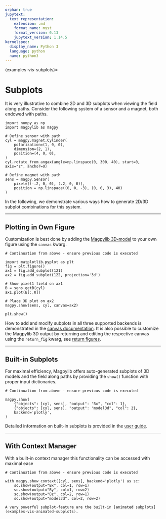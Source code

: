 ```yaml
---
orphan: true
jupytext:
  text_representation:
    extension: .md
    format_name: myst
    format_version: 0.13
    jupytext_version: 1.14.5
kernelspec:
  display_name: Python 3
  language: python
  name: python3
---
```


(examples-vis-subplots)=

# Subplots

It is very illustrative to combine 2D and 3D subplots when viewing the field along paths. Consider the following system of a sensor and a magnet, both endowed with paths.

```{code-cell} ipython3
import numpy as np
import magpylib as magpy

# Define sensor with path
cyl = magpy.magnet.Cylinder(
    polarization=(1, 0, 0),
    dimension=(2, 1),
    position=(4, 0, 0),
)
cyl.rotate_from_angax(angle=np.linspace(0, 300, 40), start=0, axis="z", anchor=0)

# Define magnet with path
sens = magpy.Sensor(
    pixel=[(-.2, 0, 0), (.2, 0, 0)],
    position = np.linspace((0, 0, -3), (0, 0, 3), 40)
)
```

In the following, we demonstrate various ways how to generate 2D/3D subplot combinations for this system.

----------------------------

## Plotting in Own Figure

Customization is best done by adding the [Magpylib 3D-model](guide-graphics-show) to your own figure using the `canvas` kwarg.

```{code-cell} ipython3
# Continuation from above - ensure previous code is executed

import matplotlib.pyplot as plt
fig = plt.figure()
ax1 = fig.add_subplot(121)
ax2 = fig.add_subplot(122, projection='3d')

# Show pixel1 field on ax1
B = sens.getB(cyl)
ax1.plot(B[:,0])

# Place 3D plot on ax2
magpy.show(sens, cyl, canvas=ax2)

plt.show()
```

How to add and modify subplots in all three supported backends is demonstrated in the [canvas documentation](guide-graphics-canvas). It is also possible to customize the Magpylib 3D output by returning and editing the respective canvas using the `return_fig` kwarg, see [return figures](guide-graphics-return_fig).

----------------------------

## Built-in Subplots

For maximal efficiency, Magpylib offers auto-generated subplots of 3D models and the field along paths by providing the `show()` function with proper input dictionaries.

```{code-cell} ipython3
# Continuation from above - ensure previous code is executed

magpy.show(
    {"objects": [cyl, sens], "output": "Bx", "col": 1},
    {"objects": [cyl, sens], "output": "model3d", "col": 2},
    backend='plotly',
)
```

Detailed information on built-in subplots is provided in the [user guide](guide-graphics-subplots).


----------------------------

## With Context Manager

With a built-in context manager this functionality can be accessed with maximal ease

```{code-cell} ipython3
# Continuation from above - ensure previous code is executed

with magpy.show_context([cyl, sens], backend='plotly') as sc:
    sc.show(output="Bx", col=1, row=1)
    sc.show(output="By", col=1, row=2)
    sc.show(output="Bz", col=2, row=1)
    sc.show(output="model3d", col=2, row=2)
```

```{hint}
A very powerful subplot-feature are the built-in [animated subplots](examples-vis-animated-subplots).
```
